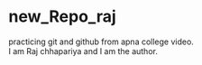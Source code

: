 # new_Repo_raj
practicing git and github from apna college video.
<br>
I am Raj chhapariya and I am the author.
